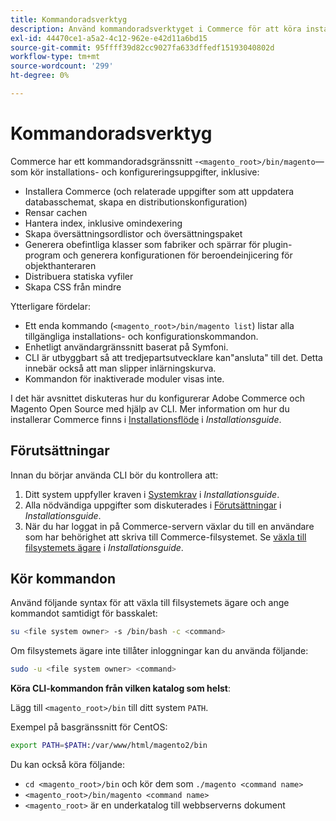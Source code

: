```yaml
---
title: Kommandoradsverktyg
description: Använd kommandoradsverktyget i Commerce för att köra installations- och konfigureringsuppgifter.
exl-id: 44470ce1-a5a2-4c12-962e-e42d11a6bd15
source-git-commit: 95ffff39d82cc9027fa633dffedf15193040802d
workflow-type: tm+mt
source-wordcount: '299'
ht-degree: 0%

---
```


# Kommandoradsverktyg

Commerce har ett kommandoradsgränssnitt -`<magento_root>/bin/magento`—som kör installations- och konfigureringsuppgifter, inklusive:

- Installera Commerce (och relaterade uppgifter som att uppdatera databasschemat, skapa en distributionskonfiguration)
- Rensar cachen
- Hantera index, inklusive omindexering
- Skapa översättningsordlistor och översättningspaket
- Generera obefintliga klasser som fabriker och spärrar för plugin-program och generera konfigurationen för beroendeinjicering för objekthanteraren
- Distribuera statiska vyfiler
- Skapa CSS från mindre

Ytterligare fördelar:

- Ett enda kommando (`<magento_root>/bin/magento list`) listar alla tillgängliga installations- och konfigurationskommandon.
- Enhetligt användargränssnitt baserat på Symfoni.
- CLI är utbyggbart så att tredjepartsutvecklare kan&quot;ansluta&quot; till det. Detta innebär också att man slipper inlärningskurva.
- Kommandon för inaktiverade moduler visas inte.

I det här avsnittet diskuteras hur du konfigurerar Adobe Commerce och Magento Open Source med hjälp av CLI. Mer information om hur du installerar Commerce finns i [Installationsflöde](../../installation/overview.md) i _Installationsguide_.

## Förutsättningar

Innan du börjar använda CLI bör du kontrollera att:

1. Ditt system uppfyller kraven i [Systemkrav](../../installation/system-requirements.md) i _Installationsguide_.
1. Alla nödvändiga uppgifter som diskuterades i [Förutsättningar](../../installation/prerequisites/overview.md) i _Installationsguide_.
1. När du har loggat in på Commerce-servern växlar du till en användare som har behörighet att skriva till Commerce-filsystemet. Se [växla till filsystemets ägare](../../installation/prerequisites/file-system/overview.md) i _Installationsguide_.

## Kör kommandon

Använd följande syntax för att växla till filsystemets ägare och ange kommandot samtidigt för basskalet:

```bash
su <file system owner> -s /bin/bash -c <command>
```

Om filsystemets ägare inte tillåter inloggningar kan du använda följande:

```bash
sudo -u <file system owner> <command>
```

**Köra CLI-kommandon från vilken katalog som helst**:

Lägg till `<magento_root>/bin` till ditt system `PATH`.

Exempel på basgränssnitt för CentOS:

```bash
export PATH=$PATH:/var/www/html/magento2/bin
```

Du kan också köra följande:

- `cd <magento_root>/bin` och kör dem som `./magento <command name>`
- `<magento_root>/bin/magento <command name>`
- `<magento_root>` är en underkatalog till webbserverns dokument
